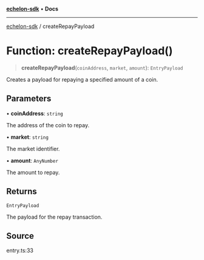[**echelon-sdk**](../README.md) • **Docs**

***

[echelon-sdk](../globals.md) / createRepayPayload

# Function: createRepayPayload()

> **createRepayPayload**(`coinAddress`, `market`, `amount`): `EntryPayload`

Creates a payload for repaying a specified amount of a coin.

## Parameters

• **coinAddress**: `string`

The address of the coin to repay.

• **market**: `string`

The market identifier.

• **amount**: `AnyNumber`

The amount to repay.

## Returns

`EntryPayload`

The payload for the repay transaction.

## Source

entry.ts:33

